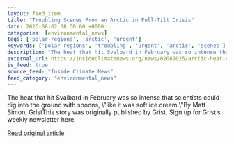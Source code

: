 ```yaml
---
layout: feed_item
title: "Troubling Scenes From an Arctic in Full-Tilt Crisis"
date: 2025-08-02 08:50:00 +0000
categories: [environmental_news]
tags: ['polar-regions', 'arctic', 'urgent']
keywords: ['polar-regions', 'troubling', 'urgent', 'arctic', 'scenes']
description: "The heat that hit Svalbard in February was so intense that scientists could dig into the ground with spoons, like it was soft ice cream"
external_url: https://insideclimatenews.org/news/02082025/arctic-heat-crisis/
is_feed: true
source_feed: "Inside Climate News"
feed_category: "environmental_news"
---
```


The heat that hit Svalbard in February was so intense that scientists could dig into the ground with spoons, \\"like it was soft ice cream.\\"By Matt Simon, GristThis story was originally published by Grist. Sign up for Grist&#8217;s weekly newsletter here.

[Read original article](https://insideclimatenews.org/news/02082025/arctic-heat-crisis/)
